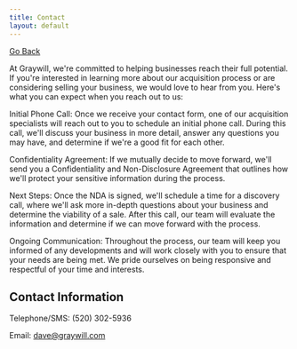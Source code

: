 ```yaml
---
title: Contact
layout: default
---
```


[Go Back](./)

At Graywill, we're committed to helping businesses reach their full potential. If you're interested in learning more about our acquisition process or are considering selling your business, we would love to hear from you. Here's what you can expect when you reach out to us:

Initial Phone Call: Once we receive your contact form, one of our acquisition specialists will reach out to you to schedule an initial phone call. During this call, we'll discuss your business in more detail, answer any questions you may have, and determine if we're a good fit for each other.

Confidentiality Agreement: If we mutually decide to move forward, we'll send you a Confidentiality and Non-Disclosure Agreement that outlines how we'll protect your sensitive information during the process.

Next Steps: Once the NDA is signed, we'll schedule a time for a discovery call, where we'll ask more in-depth questions about your business and determine the viability of a sale. After this call, our team will evaluate the information and determine if we can move forward with the process.

Ongoing Communication: Throughout the process, our team will keep you informed of any developments and will work closely with you to ensure that your needs are being met. We pride ourselves on being responsive and respectful of your time and interests.

## Contact Information 

Telephone/SMS: (520) 302-5936

Email: dave@graywill.com